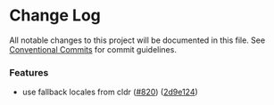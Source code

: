# Change Log

All notable changes to this project will be documented in this file.
See [Conventional Commits](https://conventionalcommits.org) for commit guidelines.

### Features

- use fallback locales from cldr ([#820](https://github.com/lingui/js-lingui/issues/820)) ([2d9e124](https://github.com/lingui/js-lingui/commit/2d9e124b91f1ba7a65e9f997a3ba952679c6c23a))

